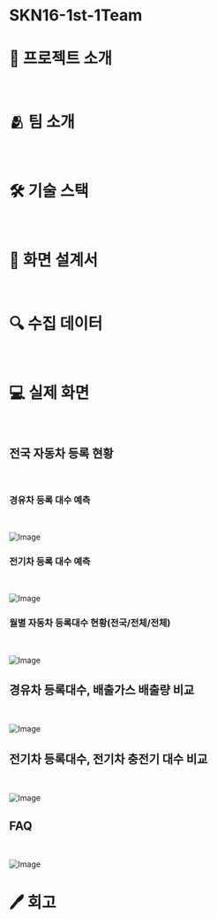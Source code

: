 # SKN16-1st-1Team

# 📌 프로젝트 소개
<br>

# 🫂 팀 소개
<br>


# 🛠 기술 스택
<br>


# 📄 화면 설계서
<br>


# 🔍 수집 데이터
<br>

# 💻 실제 화면
<br>

## 전국 자동차 등록 현황
<br>

### 경유차 등록 대수 예측
<br>

![Image](https://github.com/user-attachments/assets/9880d299-e50c-40b8-9aba-6bde63e66bde)

### 전기차 등록 대수 예측
<br>

![Image](https://github.com/user-attachments/assets/c58aca87-997f-4483-a1e2-1eda293e0965)

### 월별 자동차 등록대수 현황(전국/전체/전체)
<br>

![Image](https://github.com/user-attachments/assets/1652c35c-2025-4454-a3f0-e3d5d86b52ef)

## 경유차 등록대수, 배출가스 배출량 비교
<br>

![Image](https://github.com/user-attachments/assets/e07bf6d5-ccfe-4ba6-847a-406725a199cf)

## 전기차 등록대수, 전기차 충전기 대수 비교
<br>

![Image](https://github.com/user-attachments/assets/96b335f8-7e33-4187-ab6f-f3817456f6f0)

## FAQ
<br>

![Image](https://github.com/user-attachments/assets/75b66221-e98a-4d03-83c4-a4a5eca9c8bf)


# 🖊 회고
<br>
